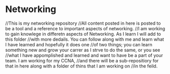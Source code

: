 # Networking
//This is my networking repository
//All content posted in here is posted to be a tool and a reference to important aspects of networking.
//I am working to gain knowlege in differetn aspects of Networking. As I learn I will add to this folder
//with more dedails. You can follow along with me and learn what I have learned and hopefully it does one 
//of two things; you can learn something new and grow your carrer as I strve to do the same, or you see
//what I have appomplished and learned and want to have be a part of your team. I am working for my CCNA,
//and there will be a sub-repositiory for that in here along with a folder of thins that I am working on
//in the feild.
